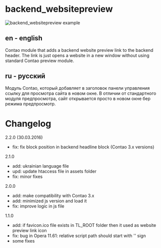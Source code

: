 backend_websitepreview
=======================

![backend_websitepreview example](http://gyazo.com/918fd1cb78bb9e796fe1f8910a0b6bfc.png)

en - english
------------

Contao module that adds a backend website preview link to the backend header. The link is just opens a website in a new window without using standard Contao preview module.

ru - русский
------------

Модуль Contao, который добавляет в заголовок панели управления ссылку для просмотра сайта в новом окне. В отличии от стандартного модуля предпросмотра, сайт открывается просто в новом окне бер режима предпросмотр.


Changelog
================================

2.2.0 (30.03.2016)
 - fix: fix block position in backend headline block (Contao 3.x versions)

2.1.0
 - add: ukrainian language file
 - upd: update htaccess file in assets folder
 - fix: minor fixes

2.0.0
 - add: make compatibility with Contao 3.x
 - add: minimized js version and load it
 - fix: improve logic in js file

1.1.0

 - add: if favicon.ico file exists in TL_ROOT folder then it used as website preview link icon
 - fix: bug in Opera 11.61: relative script path should start with '\' sign
 - some fixes
